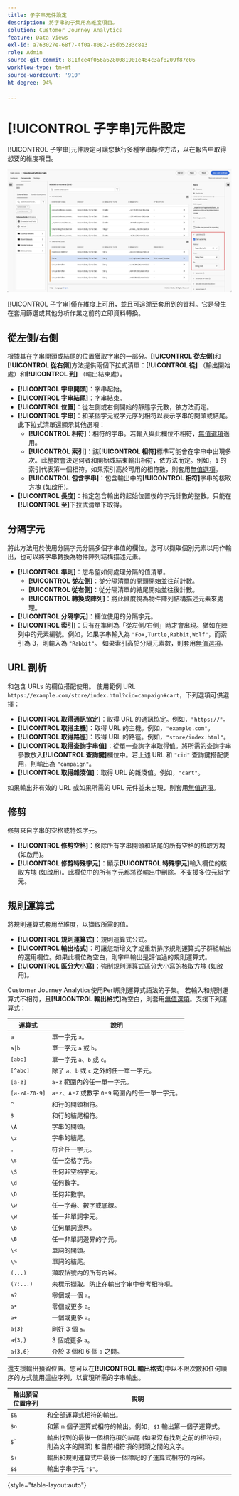 ```yaml
---
title: 子字串元件設定
description: 將字串的子集用為維度項目。
solution: Customer Journey Analytics
feature: Data Views
exl-id: a763027e-68f7-4f0a-8082-85db5283c8e3
role: Admin
source-git-commit: 811fce4f056a6280081901e484c3af8209f87c06
workflow-type: tm+mt
source-wordcount: '910'
ht-degree: 94%

---
```


# [!UICONTROL 子字串]元件設定

[!UICONTROL 子字串]元件設定可讓您執行多種字串操控方法，以在報告中取得想要的維度項目。

![子字串設定](../assets/substring-settings.png)

[!UICONTROL 子字串]僅在維度上可用，並且可追溯至套用到的資料。它是發生在套用篩選或其他分析作業之前的立即資料轉換。

## 從左側/右側

根據其在字串開頭或結尾的位置獲取字串的一部分。**[!UICONTROL 從左側]**&#x200B;和&#x200B;**[!UICONTROL 從右側]**&#x200B;方法提供兩個下拉式清單：**[!UICONTROL 從]** （輸出開始處）和&#x200B;**[!UICONTROL 到]** （輸出結束處）。

* **[!UICONTROL 字串開頭]**：字串起始。
* **[!UICONTROL 字串結尾]**：字串結束。
* **[!UICONTROL 位置]**：從左側或右側開始的靜態字元數，依方法而定。
* **[!UICONTROL 字串]**：和某個字元或字元序列相符以表示字串的開頭或結尾。此下拉式清單還顯示其他選項：
   * **[!UICONTROL 相符]**：相符的字串。若輸入與此欄位不相符，[無值選項](no-value-options.md)適用。
   * **[!UICONTROL 索引]**：該&#x200B;**[!UICONTROL 相符]**&#x200B;標準可能會在字串中出現多次。此整數會決定何者和開始或結束輸出相符，依方法而定。例如，`1` 的索引代表第一個相符。如果索引高於可用的相符數，則套用[無值選項](no-value-options.md)。
   * **[!UICONTROL 包含字串]**：包含輸出中的&#x200B;**[!UICONTROL 相符]**&#x200B;字串的核取方塊 (如啟用)。
* **[!UICONTROL 長度]**：指定包含輸出的起始位置後的字元計數的整數。只能在&#x200B;**[!UICONTROL 至]**&#x200B;下拉式清單下取得。

## 分隔字元

將此方法用於使用分隔字元分隔多個字串值的欄位。您可以擷取個別元素以用作輸出，也可以將字串轉換為物件陣列結構描述元素。

* **[!UICONTROL 準則]**：您希望如何處理分隔的值清單。
   * **[!UICONTROL 從左側]**：從分隔清單的開頭開始並往前計數。
   * **[!UICONTROL 從右側]**：從分隔清單的結尾開始並往後計數。
   * **[!UICONTROL 轉換成陣列]**：將此維度視為物件陣列結構描述元素來處理。
* **[!UICONTROL 分隔字元]**：欄位使用的分隔字元。
* **[!UICONTROL 索引]**：只有在準則為「從左側/右側」時才會出現。猶如在陣列中的元素編號。例如，如果字串輸入為 `"Fox,Turtle,Rabbit,Wolf"`，而索引為 3，則輸入為 `"Rabbit"`。 如果索引高於分隔元素數，則套用[無值選項](no-value-options.md)。

## URL 剖析

和包含 URLs 的欄位搭配使用。 使用範例 URL `https://example.com/store/index.html?cid=campaign#cart`，下列選項可供選擇：

* **[!UICONTROL 取得通訊協定]**：取得 URL 的通訊協定。例如，`"https://"`。
* **[!UICONTROL 取得主機]**：取得 URL 的主機。例如，`"example.com"`。
* **[!UICONTROL 取得路徑]**：取得 URL 的路徑。例如，`"store/index.html"`。
* **[!UICONTROL 取得查詢字串值]**：從單一查詢字串取得值。將所需的查詢字串參數放入&#x200B;**[!UICONTROL 查詢鍵]**&#x200B;欄位中。若上述 URL 和 `"cid"` 查詢鍵搭配使用，則輸出為 `"campaign"`。
* **[!UICONTROL 取得雜湊值]**：取得 URL 的雜湊值。例如，`"cart"`。

如果輸出非有效的 URL 或如果所需的 URL 元件並未出現，則套用[無值選項](no-value-options.md)。

## 修剪

修剪來自字串的空格或特殊字元。

* **[!UICONTROL 修剪空格]**：移除所有字串開頭和結尾的所有空格的核取方塊 (如啟用)。
* **[!UICONTROL 修剪特殊字元]**：顯示&#x200B;**[!UICONTROL 特殊字元]**&#x200B;輸入欄位的核取方塊 (如啟用)。此欄位中的所有字元都將從輸出中刪除。不支援多位元組字元。

## 規則運算式

將規則運算式套用至維度，以擷取所需的值。

* **[!UICONTROL 規則運算式]**：規則運算式公式。
* **[!UICONTROL 輸出格式]**：可讓您新增文字或重新排序規則運算式子群組輸出的選用欄位。如果此欄位為空白，則字串輸出是評估過的規則運算式。
* **[!UICONTROL 區分大小寫]**：強制規則運算式區分大小寫的核取方塊 (如啟用)。

Customer Journey Analytics使用Perl規則運算式語法的子集。 若輸入和規則運算式不相符，且&#x200B;**[!UICONTROL 輸出格式]**&#x200B;為空白，則套用[無值選項](no-value-options.md)。支援下列運算式：

| 運算式 | 說明 |
| --- | --- |
| `a` | 單一字元 `a`。 |
| `a\|b` | 單一字元 `a` 或 `b`。 |
| `[abc]` | 單一字元 `a`、`b` 或 `c`。 |
| `[^abc]` | 除了 `a`、`b` 或 `c` 之外的任一單一字元。 |
| `[a-z]` | `a`-`z` 範圍內的任一單一字元。 |
| `[a-zA-Z0-9]` | `a`-`z`、`A`-`Z` 或數字 `0`-`9` 範圍內的任一單一字元。 |
| `^` | 和行的開頭相符。 |
| `$` | 和行的結尾相符。 |
| `\A` | 字串的開頭。 |
| `\z` | 字串的結尾。 |
| `.` | 符合任一字元。  |
| `\s` | 任一空格字元。 |
| `\S` | 任何非空格字元。 |
| `\d` | 任何數字。 |
| `\D` | 任何非數字。 |
| `\w` | 任一字母、數字或底線。 |
| `\W` | 任一非單詞字元。 |
| `\b` | 任何單詞邊界。 |
| `\B` | 任一非單詞邊界的字元。 |
| `\<` | 單詞的開頭。 |
| `\>` | 單詞的結尾。 |
| `(...)` | 擷取括號內的所有內容。 |
| `(?:...)` | 未標示擷取。防止在輸出字串中參考相符項。 |
| `a?` | 零個或一個 `a`。 |
| `a*` | 零個或更多 `a`。 |
| `a+` | 一個或更多 `a`。 |
| `a{3}` | 剛好 3 個 `a`。 |
| `a{3,}` | 3 個或更多 `a`。 |
| `a{3,6}` | 介於 3 個和 6 個 `a` 之間。 |

還支援輸出預留位置。您可以在&#x200B;**[!UICONTROL 輸出格式]**&#x200B;中以不限次數和任何順序的方式使用這些序列，以實現所需的字串輸出。

| 輸出預留位置序列 | 說明 |
| --- | --- |
| `$&` | 和全部運算式相符的輸出。 |
| `$n` | 和第 n 個子運算式相符的輸出。例如，`$1` 輸出第一個子運算式。 |
| ``$` `` | 輸出找到的最後一個相符項的結尾 (如果沒有找到之前的相符項，則為文字的開頭) 和目前相符項的開頭之間的文字。 |
| `$+` | 輸出和規則運算式中最後一個標記的子運算式相符的內容。 |
| `$$` | 輸出字串字元 `"$"`。 |

{style="table-layout:auto"}

